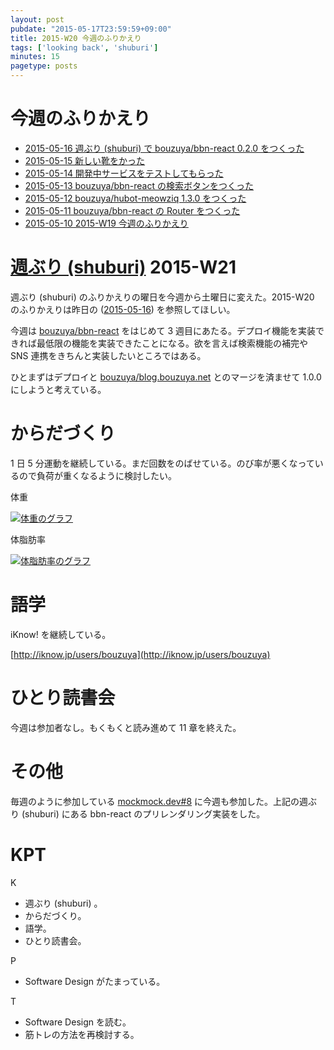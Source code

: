 ```yaml
---
layout: post
pubdate: "2015-05-17T23:59:59+09:00"
title: 2015-W20 今週のふりかえり
tags: ['looking back', 'shuburi']
minutes: 15
pagetype: posts
---
```

# 今週のふりかえり

- [2015-05-16 週ぶり (shuburi) で bouzuya/bbn-react 0.2.0 をつくった][2015-05-16]
- [2015-05-15 新しい靴をかった][2015-05-15]
- [2015-05-14 開発中サービスをテストしてもらった][2015-05-14]
- [2015-05-13 bouzuya/bbn-react の検索ボタンをつくった][2015-05-13]
- [2015-05-12 bouzuya/hubot-meowziq 1.3.0 をつくった][2015-05-12]
- [2015-05-11 bouzuya/bbn-react の Router をつくった][2015-05-11]
- [2015-05-10 2015-W19 今週のふりかえり][2015-05-10]

# [週ぶり (shuburi)][shuburi] 2015-W21

週ぶり (shuburi) のふりかえりの曜日を今週から土曜日に変えた。2015-W20 のふりかえりは昨日の ([2015-05-16][]) を参照してほしい。

今週は [bouzuya/bbn-react][] をはじめて 3 週目にあたる。デプロイ機能を実装できれば最低限の機能を実装できたことになる。欲を言えば検索機能の補完や SNS 連携をきちんと実装したいところではある。

ひとまずはデプロイと [bouzuya/blog.bouzuya.net][] とのマージを済ませて 1.0.0 にしようと考えている。

# からだづくり

1 日 5 分運動を継続している。まだ回数をのばせている。のび率が悪くなっているので負荷が重くなるように検討したい。

体重

[![体重のグラフ][graph-weight-img]][graph-weight-url]

体脂肪率

[![体脂肪率のグラフ][graph-percent-img]][graph-percent-url]

# 語学

iKnow! を継続している。

[http://iknow.jp/users/bouzuya](http://iknow.jp/users/bouzuya)

# ひとり読書会

今週は参加者なし。もくもくと読み進めて 11 章を終えた。

# その他

毎週のように参加している [mockmock.dev#8](http://mockmock.connpass.com/event/15029/) に今週も参加した。上記の週ぶり (shuburi) にある bbn-react のプリレンダリング実装をした。

# KPT

K

- 週ぶり (shuburi) 。
- からだづくり。
- 語学。
- ひとり読書会。

P

- Software Design がたまっている。

T

- Software Design を読む。
- 筋トレの方法を再検討する。

[graph-percent-img]: http://graph.hatena.ne.jp/bouzuya/graph?graphname=percent&startdate=2015-01-01&enddate=2015-05-17
[graph-percent-url]: http://graph.hatena.ne.jp/bouzuya/percent/?startdate=2015-01-01&enddate=2015-05-17
[graph-weight-img]: http://graph.hatena.ne.jp/bouzuya/graph?graphname=weight&startdate=2015-01-01&enddate=2015-05-17
[graph-weight-url]: http://graph.hatena.ne.jp/bouzuya/weight/?startdate=2015-01-01&enddate=2015-05-17
[shuburi]: http://shuburi.org
[2015-05-16]: http://blog.bouzuya.net/2015/05/16/
[2015-05-15]: http://blog.bouzuya.net/2015/05/15/
[2015-05-14]: http://blog.bouzuya.net/2015/05/14/
[2015-05-13]: http://blog.bouzuya.net/2015/05/13/
[2015-05-12]: http://blog.bouzuya.net/2015/05/12/
[2015-05-11]: http://blog.bouzuya.net/2015/05/11/
[2015-05-10]: http://blog.bouzuya.net/2015/05/10/
[bouzuya/bbn-react]: https://github.com/bouzuya/bbn-react
[bouzuya/blog.bouzuya.net]: https://github.com/bouzuya/blog.bouzuya.net

